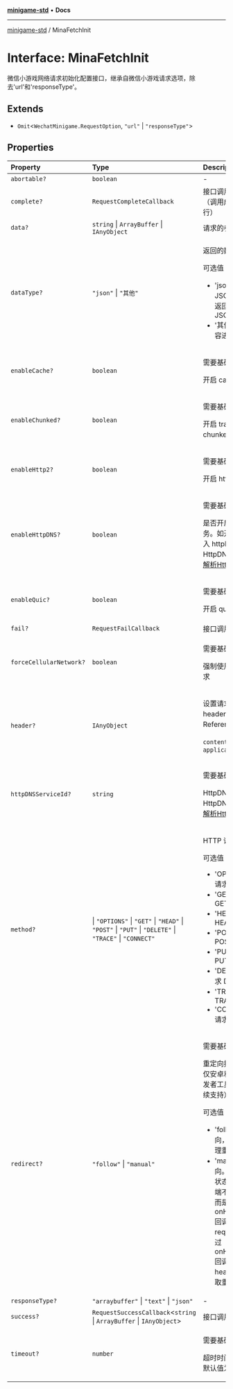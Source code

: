 [**minigame-std**](../README.md) • **Docs**

***

[minigame-std](../README.md) / MinaFetchInit

# Interface: MinaFetchInit

微信小游戏网络请求初始化配置接口，继承自微信小游戏请求选项，除去'url'和'responseType'。

## Extends

- `Omit`\<`WechatMinigame.RequestOption`, `"url"` \| `"responseType"`\>

## Properties

| Property | Type | Description | Inherited from |
| :------ | :------ | :------ | :------ |
| `abortable?` | `boolean` | - | - |
| `complete?` | `RequestCompleteCallback` | 接口调用结束的回调函数（调用成功、失败都会执行） | `Omit.complete` |
| `data?` | `string` \| `ArrayBuffer` \| `IAnyObject` | 请求的参数 | `Omit.data` |
| `dataType?` | `"json"` \| `"其他"` | <p>返回的数据格式</p><p>可选值：</p><ul><li>'json': 返回的数据为 JSON，返回后会对返回的数据进行一次 JSON.parse;</li><li>'其他': 不对返回的内容进行 JSON.parse;</li></ul> | `Omit.dataType` |
| `enableCache?` | `boolean` | <p>需要基础库： `2.10.4`</p><p>开启 cache</p> | `Omit.enableCache` |
| `enableChunked?` | `boolean` | <p>需要基础库： `2.20.2`</p><p>开启 transfer-encoding chunked。</p> | `Omit.enableChunked` |
| `enableHttp2?` | `boolean` | <p>需要基础库： `2.10.4`</p><p>开启 http2</p> | `Omit.enableHttp2` |
| `enableHttpDNS?` | `boolean` | <p>需要基础库： `2.19.1`</p><p>是否开启 HttpDNS 服务。如开启，需要同时填入 httpDNSServiceId 。 HttpDNS 用法详见 [移动解析HttpDNS](https://developers.weixin.qq.com/miniprogram/dev/framework/ability/HTTPDNS.html)</p> | `Omit.enableHttpDNS` |
| `enableQuic?` | `boolean` | <p>需要基础库： `2.10.4`</p><p>开启 quic</p> | `Omit.enableQuic` |
| `fail?` | `RequestFailCallback` | 接口调用失败的回调函数 | `Omit.fail` |
| `forceCellularNetwork?` | `boolean` | <p>需要基础库： `2.21.0`</p><p>强制使用蜂窝网络发送请求</p> | `Omit.forceCellularNetwork` |
| `header?` | `IAnyObject` | <p>设置请求的 header，header 中不能设置 Referer。</p><p>`content-type` 默认为 `application/json`</p> | `Omit.header` |
| `httpDNSServiceId?` | `string` | <p>需要基础库： `2.19.1`</p><p>HttpDNS 服务商 Id。 HttpDNS 用法详见 [移动解析HttpDNS](https://developers.weixin.qq.com/miniprogram/dev/framework/ability/HTTPDNS.html)</p> | `Omit.httpDNSServiceId` |
| `method?` |  \| `"OPTIONS"` \| `"GET"` \| `"HEAD"` \| `"POST"` \| `"PUT"` \| `"DELETE"` \| `"TRACE"` \| `"CONNECT"` | <p>HTTP 请求方法</p><p>可选值：</p><ul><li>'OPTIONS': HTTP 请求 OPTIONS;</li><li>'GET': HTTP 请求 GET;</li><li>'HEAD': HTTP 请求 HEAD;</li><li>'POST': HTTP 请求 POST;</li><li>'PUT': HTTP 请求 PUT;</li><li>'DELETE': HTTP 请求 DELETE;</li><li>'TRACE': HTTP 请求 TRACE;</li><li>'CONNECT': HTTP 请求 CONNECT;</li></ul> | `Omit.method` |
| `redirect?` | `"follow"` \| `"manual"` | <p>需要基础库： `3.2.2`</p><p>重定向拦截策略。（目前仅安卓和iOS端支持，开发者工具和PC端将在后续支持）</p><p>可选值：</p><ul><li>'follow': 不拦截重定向，即客户端自动处理重定向;</li><li>'manual': 拦截重定向。开启后，当 http 状态码为 3xx 时客户端不再自动重定向，而是触发 onHeadersReceived 回调，并结束本次 request 请求。可通过 onHeadersReceived 回调中的 header.Location 获取重定向的 url;</li></ul> | `Omit.redirect` |
| `responseType?` | `"arraybuffer"` \| `"text"` \| `"json"` | - | - |
| `success?` | `RequestSuccessCallback`\<`string` \| `ArrayBuffer` \| `IAnyObject`\> | 接口调用成功的回调函数 | `Omit.success` |
| `timeout?` | `number` | <p>需要基础库： `2.10.0`</p><p>超时时间，单位为毫秒。默认值为 60000</p> | `Omit.timeout` |
